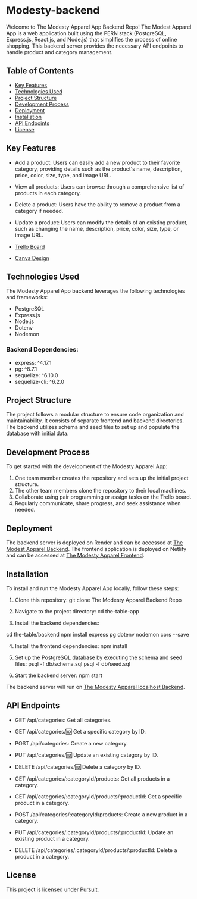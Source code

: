 # Modesty-backend

Welcome to The Modesty Apparel App Backend Repo! The Modest Apparel App is a web application built using the PERN stack (PostgreSQL, Express.js, React.js, and Node.js) that simplifies the process of online shopping. This backend server provides the necessary API endpoints to handle product and category management.

## Table of Contents
- [Key Features](#key-features)
- [Technologies Used](#technologies-used)
- [Project Structure](#project-structure)
- [Development Process](#development-process)
- [Deployment](#deployment)
- [Installation](#installation)
- [API Endpoints](#api-endpoints)
- [License](#license)

## Key Features
- Add a product: Users can easily add a new product to their favorite category, providing details such as the product's name, description, price, color, size, type, and image URL.
- View all products: Users can browse through a comprehensive list of products in each category.
- Delete a product: Users have the ability to remove a product from a category if needed.
- Update a product: Users can modify the details of an existing product, such as changing the name, description, price, color, size, type, or image URL.

- [Trello Board](https://trello.com/b/mZqnhbVU/modesty-app)
- [Canva Design](https://www.canva.com/design/DAFjMDAH35Q/qU-KmLriKoQJFlJrfVjzrg/edit?analyticsCorrelationId=8e9e1211-76d3-47ee-ae77-c3ae2a465f67)


## Technologies Used
The Modesty Apparel App backend leverages the following technologies and frameworks:
- PostgreSQL
- Express.js
- Node.js
- Dotenv
- Nodemon

### Backend Dependencies:
- express: ^4.17.1
- pg: ^8.7.1
- sequelize: ^6.10.0
- sequelize-cli: ^6.2.0

## Project Structure
The project follows a modular structure to ensure code organization and maintainability. It consists of separate frontend and backend directories. The backend utilizes schema and seed files to set up and populate the database with initial data.

## Development Process
To get started with the development of the Modesty Apparel App:

1. One team member creates the repository and sets up the initial project structure.
2. The other team members clone the repository to their local machines.
3. Collaborate using pair programming or assign tasks on the Trello board.
4. Regularly communicate, share progress, and seek assistance when needed.

## Deployment
The backend server is deployed on Render and can be accessed at [The Modest Apparel Backend](https://modest-backend.onrender.com). The frontend application is deployed on Netlify and can be accessed at [The Modesty Apparel Frontend](https://super-sundae-459a13.netlify.app).

## Installation
To install and run the Modesty Apparel App locally, follow these steps:

1. Clone this repository:
git clone The Modesty Apparel Backend Repo

2. Navigate to the project directory:
cd the-table-app

3. Install the backend dependencies:

cd the-table/backend
npm install express pg dotenv nodemon cors --save

4. Install the frontend dependencies:
npm install


5. Set up the PostgreSQL database by executing the schema and seed files:
psql -f db/schema.sql
psql -f db/seed.sql


6. Start the backend server:
npm start


The backend server will run on [The Modesty Apparel localhost Backend](http://localhost:3300).

## API Endpoints
- GET /api/categories: Get all categories.
- GET /api/categories/:id: Get a specific category by ID.
- POST /api/categories: Create a new category.
- PUT /api/categories/:id: Update an existing category by ID.
- DELETE /api/categories/:id: Delete a category by ID.

- GET /api/categories/:categoryId/products: Get all products in a category.
- GET /api/categories/:categoryId/products/:productId: Get a specific product in a category.
- POST /api/categories/:categoryId/products: Create a new product in a category.
- PUT /api/categories/:categoryId/products/:productId: Update an existing product in a category.
- DELETE /api/categories/:categoryId/products/:productId: Delete a product in a category.

## License
This project is licensed under [Pursuit](https://www.pursuit.org/).
